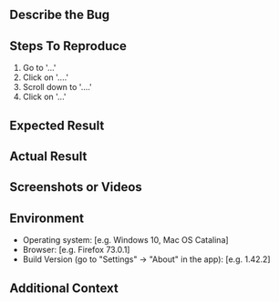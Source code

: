 <!--
Please do not submit feature requests. The [Community Forums][1] has a
section for submitting, voting for, and discussing product feature requests.
[1]: https://community.bitwarden.com
-->

## Describe the Bug

<!-- Comment:
A clear and concise description of what the bug is.
-->

## Steps To Reproduce

<!-- Comment:
How can we reproduce the behavior:
-->

1. Go to '...'
2. Click on '....'
3. Scroll down to '....'
4. Click on '...'

## Expected Result

<!-- Comment:
A clear and concise description of what you expected to happen.
-->

## Actual Result

<!-- Comment:
A clear and concise description of what is happening.
-->

## Screenshots or Videos

<!-- Comment:
If applicable, add screenshots and/or a short video to help explain your problem.
-->

## Environment

- Operating system: [e.g. Windows 10, Mac OS Catalina]
- Browser: [e.g. Firefox 73.0.1]
- Build Version (go to "Settings" → "About" in the app): [e.g. 1.42.2]

## Additional Context

<!-- Comment:
Add any other context about the problem here.
-->
